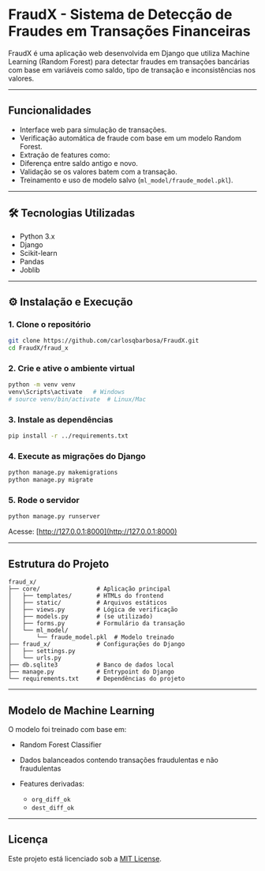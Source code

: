 
#  FraudX - Sistema de Detecção de Fraudes em Transações Financeiras

FraudX é uma aplicação web desenvolvida em Django que utiliza Machine Learning (Random Forest) para detectar fraudes em transações bancárias com base em variáveis como saldo, tipo de transação e inconsistências nos valores.

---

##  Funcionalidades

-  Interface web para simulação de transações.
-  Verificação automática de fraude com base em um modelo Random Forest.
-  Extração de features como:
  - Diferença entre saldo antigo e novo.
  - Validação se os valores batem com a transação.
-  Treinamento e uso de modelo salvo (`ml_model/fraude_model.pkl`).

---

## 🛠 Tecnologias Utilizadas

- Python 3.x
- Django
- Scikit-learn
- Pandas
- Joblib

---

## ⚙ Instalação e Execução

### 1. Clone o repositório

```bash
git clone https://github.com/carlosqbarbosa/FraudX.git
cd FraudX/fraud_x
````

### 2. Crie e ative o ambiente virtual

```bash
python -m venv venv
venv\Scripts\activate   # Windows
# source venv/bin/activate  # Linux/Mac
```

### 3. Instale as dependências

```bash
pip install -r ../requirements.txt
```

### 4. Execute as migrações do Django

```bash
python manage.py makemigrations
python manage.py migrate
```

### 5. Rode o servidor

```bash
python manage.py runserver
```

Acesse: [http://127.0.0.1:8000](http://127.0.0.1:8000)

---

##  Estrutura do Projeto

```
fraud_x/
├── core/                # Aplicação principal
│   ├── templates/       # HTMLs do frontend
│   ├── static/          # Arquivos estáticos
│   ├── views.py         # Lógica de verificação
│   ├── models.py        # (se utilizado)
│   ├── forms.py         # Formulário da transação
│   └── ml_model/
│       └── fraude_model.pkl  # Modelo treinado
├── fraud_x/             # Configurações do Django
│   ├── settings.py
│   └── urls.py
├── db.sqlite3           # Banco de dados local
├── manage.py            # Entrypoint do Django
└── requirements.txt     # Dependências do projeto
```

---

##  Modelo de Machine Learning

O modelo foi treinado com base em:

* Random Forest Classifier
* Dados balanceados contendo transações fraudulentas e não fraudulentas
* Features derivadas:

  * `org_diff_ok`
  * `dest_diff_ok`

---


##  Licença

Este projeto está licenciado sob a [MIT License](LICENSE).

```

